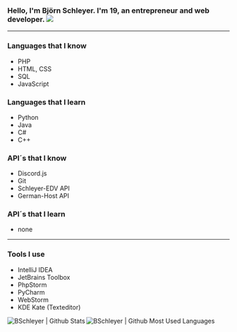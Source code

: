 ### Hello, I'm Björn Schleyer. I'm 19, an entrepreneur and web developer. ![](https://komarev.com/ghpvc/?username=BSchleyer&color=blue)
---
### Languages that I know
- PHP
- HTML, CSS
- SQL
- JavaScript

### Languages that I learn
- Python
- Java
- C#
- C++

### API´s that I know
- Discord.js 
- Git
- Schleyer-EDV API
- German-Host API

### API´s that I learn
- none

---
### Tools I use
- IntelliJ IDEA
- JetBrains Toolbox
- PhpStorm
- PyCharm
- WebStorm
- KDE Kate (Texteditor)


<img align="left" alt="BSchleyer | Github Stats" src="https://github-readme-stats.vercel.app/api?username=BSchleyer&count_private=true&show_icons=true&hide_border=true5&bg_color=30,e96443,904e95&title_color=fff&text_color=fff" />
<img align="left" alt="BSchleyer | Github Most Used Languages" src="https://github-readme-stats.vercel.app/api/top-langs/?username=BSchleyer&count_private=true&show_icons=true&hide_border=true5&bg_color=30,e96443,904e95&title_color=fff&text_color=fff" />
